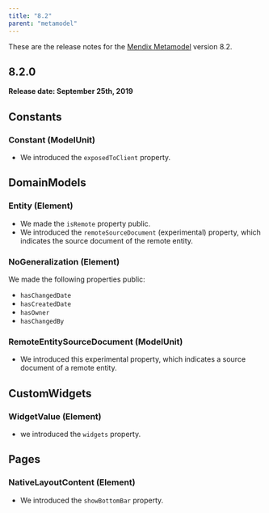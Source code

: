 ```yaml
---
title: "8.2"
parent: "metamodel"
---
```


These are the release notes for the [Mendix Metamodel](/apidocs-mxsdk/mxsdk/understanding-the-metamodel) version 8.2.

## 8.2.0

**Release date: September 25th, 2019**

## Constants

### Constant (ModelUnit)

* We introduced the `exposedToClient` property.

## DomainModels

### Entity (Element)

* We made the `isRemote` property public.
* We introduced the `remoteSourceDocument` (experimental) property, which indicates the source document of the remote entity.

### NoGeneralization (Element)

We made the following properties public:

* `hasChangedDate`
* `hasCreatedDate`
* `hasOwner`
* `hasChangedBy`

### RemoteEntitySourceDocument (ModelUnit)

* We introduced this experimental property, which indicates a source document of a remote entity.

## CustomWidgets

### WidgetValue (Element)

* we introduced the `widgets` property.

## Pages

### NativeLayoutContent (Element)

* We introduced the `showBottomBar` property.
